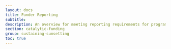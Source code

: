 ```yaml
---
layout: docs
title: Funder Reporting
subtitle:
description: An overview for meeting reporting requirements for program funding. Provides recommendations for collecting information during program implementation and best practices for maintaining good relationships with funders. Useful for intermediaries that need to raise the funds in order to then re-grant them.
section: catalytic-funding
group: sustaining-sunsetting
toc: true
---
```


<!--
## Overview

asdf

{% capture thinking-questions %}
### Thinking Questions

* asdf
{% endcapture %}
{% include docs/thinking-questions.html content=thinking-questions %}

### Getting Started

* asdf

## Step-by-Step Process

## Recommendations

### Methods We Love

:heart: **asdf.** asdf

:heart: **asdf.** asdf

### Alternative Approaches

:bulb: **asdf.** asdf

:bulb: **asdf.** asdf

### Cautionary Tales

:warning: **asdf.** asdf

:warning: **asdf.** asdf

-->
